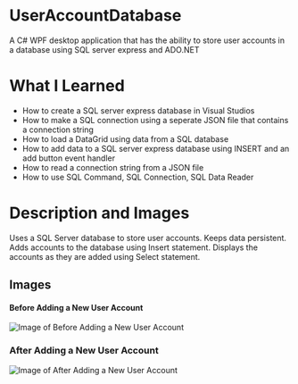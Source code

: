 # UserAccountDatabase
A C# WPF desktop application that has the ability to store user accounts in a database using SQL server express and ADO.NET

# What I Learned
* How to create a SQL server express database in Visual Studios
* How to make a SQL connection using a seperate JSON file that contains a connection string
* How to load a DataGrid using data from a SQL database
* How to add data to a SQL server express database using INSERT and an add button event handler
* How to read a connection string from a JSON file
* How to use SQL Command, SQL Connection, SQL Data Reader

# Description and Images
Uses a SQL Server database to store user accounts. Keeps data persistent. Adds accounts to the database using Insert statement. Displays the accounts as they are added using Select statement.

## Images
#### Before Adding a New User Account
![Image of Before Adding a New User Account](https://github.com/negrt/cv/blob/master/images/ADO.NET.PNG?raw=true)

### After Adding a New User Account
![Image of After Adding a New User Account](https://github.com/negrt/cv/blob/master/images/ADO.NET2.PNG?raw=true)
